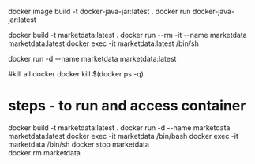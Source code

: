 docker image build -t docker-java-jar:latest .
docker run docker-java-jar:latest


docker build -t marketdata:latest .
docker run --rm -it --name marketdata marketdata:latest
docker exec -it marketdata:latest  /bin/sh



docker run -d --name marketdata marketdata:latest



#kill all docker
docker kill $(docker ps -q) 


# steps - to run and access container
docker build -t marketdata:latest .
docker run -d --name marketdata marketdata:latest
docker exec -it marketdata /bin/bash
docker exec -it marketdata /bin/sh
docker stop marketdata  
docker rm marketdata
